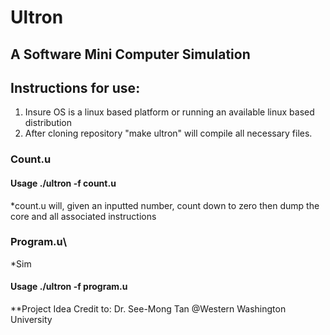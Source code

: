 # Ultron
## A Software Mini Computer Simulation
## Instructions for use:
1. Insure OS is a linux based platform or running an available linux based distribution
2. After cloning repository "make ultron" will compile all necessary files.
### Count.u
#### Usage ./ultron -f count.u
*count.u will, given an inputted number, count down to zero then dump the core and all associated instructions
### Program.u\
*Sim
#### Usage ./ultron -f program.u
**Project Idea Credit to: Dr. See-Mong Tan @Western Washington University

